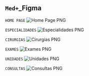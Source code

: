 ## `Med+`_Figma

`HOME PAGE`
![Home Page PNG](https://github.com/Isabila2/MedPlus_Figma/blob/main/Celular%20prints%20MED%2B/Home%20Page%20Celular.png) 

 `ESPECIALIDADES`
![Especialidades PNG](https://github.com/Isabila2/MedPlus_Figma/blob/main/Celular%20prints%20MED%2B/Celular%20Especialidades.png)

`CIRURGIAS`
![Cirurgias PNG](https://github.com/Isabila2/MedPlus_Figma/blob/main/Celular%20prints%20MED%2B/Cirugias%20Celular.png) 

`EXAMES`
![Exames PNG](https://github.com/Isabila2/MedPlus_Figma/blob/main/Celular%20prints%20MED%2B/Celular%20Exames.png) 

`UNIDADES`
![Unidades PNG](https://github.com/Isabila2/MedPlus_Figma/blob/main/Celular%20prints%20MED%2B/Celular%20Unidades.png) 

`CONSULTAS`
![Consultas PNG](https://github.com/Isabila2/MedPlus_Figma/blob/main/Celular%20prints%20MED%2B/Consultas%20Celular.png) 


